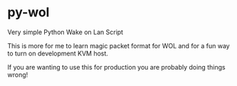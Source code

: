 # py-wol
Very simple Python Wake on Lan Script

This is more for me to learn magic packet format for WOL and for a fun way to turn on development KVM host.

If you are wanting to use this for production you are probably doing things wrong!
